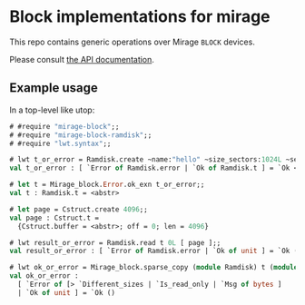 Block implementations for mirage
================================

This repo contains generic operations over Mirage `BLOCK` devices.

Please consult [the API documentation](https://mirage.github.io/mirage-block/index.html).

Example usage
-------------

In a top-level like utop:
```ocaml
# #require "mirage-block";;
# #require "mirage-block-ramdisk";;
# #require "lwt.syntax";;

# lwt t_or_error = Ramdisk.create ~name:"hello" ~size_sectors:1024L ~sector_size:512;;
val t_or_error : [ `Error of Ramdisk.error | `Ok of Ramdisk.t ] = `Ok <abstr>

# let t = Mirage_block.Error.ok_exn t_or_error;;
val t : Ramdisk.t = <abstr>

# let page = Cstruct.create 4096;;
val page : Cstruct.t =
  {Cstruct.buffer = <abstr>; off = 0; len = 4096}

# lwt result_or_error = Ramdisk.read t 0L [ page ];;
val result_or_error : [ `Error of Ramdisk.error | `Ok of unit ] = `Ok ()

# lwt ok_or_error = Mirage_block.sparse_copy (module Ramdisk) t (module Ramdisk) t;;
val ok_or_error :
  [ `Error of [> `Different_sizes | `Is_read_only | `Msg of bytes ]
  | `Ok of unit ] = `Ok ()
```
